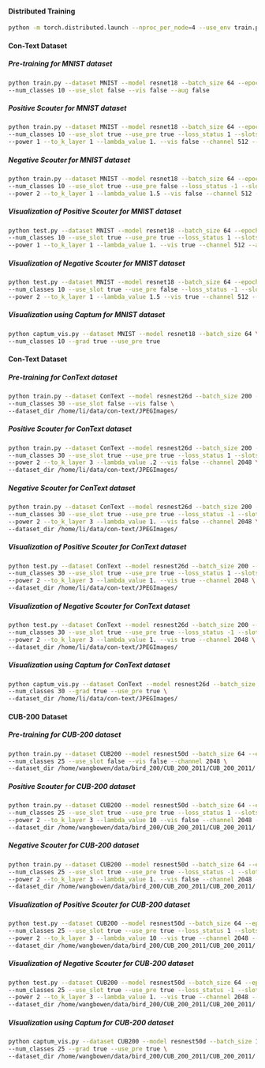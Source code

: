 #### Distributed Training
```bash
python -m torch.distributed.launch --nproc_per_node=4 --use_env train.py --world_size 4
```

#### Con-Text Dataset

##### Pre-training for MNIST dataset
```bash
python train.py --dataset MNIST --model resnet18 --batch_size 64 --epochs 10 \
--num_classes 10 --use_slot false --vis false --aug false
```

##### Positive Scouter for MNIST dataset
```bash
python train.py --dataset MNIST --model resnet18 --batch_size 64 --epochs 10 \
--num_classes 10 --use_slot true --use_pre true --loss_status 1 --slots_per_class 1 \
--power 1 --to_k_layer 1 --lambda_value 1. --vis false --channel 512 --aug false
```

##### Negative Scouter for MNIST dataset
```bash
python train.py --dataset MNIST --model resnet18 --batch_size 64 --epochs 10 \
--num_classes 10 --use_slot true --use_pre false --loss_status -1 --slots_per_class 2 \
--power 2 --to_k_layer 1 --lambda_value 1.5 --vis false --channel 512 --aug false --freeze_layers 3
```

##### Visualization of Positive Scouter for MNIST dataset
```bash
python test.py --dataset MNIST --model resnet18 --batch_size 64 --epochs 10 \
--num_classes 10 --use_slot true --use_pre true --loss_status 1 --slots_per_class 1 \
--power 1 --to_k_layer 1 --lambda_value 1. --vis true --channel 512 --aug false
```

##### Visualization of Negative Scouter for MNIST dataset
```bash
python test.py --dataset MNIST --model resnet18 --batch_size 64 --epochs 10 \
--num_classes 10 --use_slot true --use_pre false --loss_status -1 --slots_per_class 2 \
--power 2 --to_k_layer 1 --lambda_value 1.5 --vis true --channel 512 --aug false --freeze_layers 3
```

##### Visualization using Captum for MNIST dataset
```bash
python captum_vis.py --dataset MNIST --model resnet18 --batch_size 64 \
--num_classes 10 --grad true --use_pre true
```

#### Con-Text Dataset

##### Pre-training for ConText dataset
```bash
python train.py --dataset ConText --model resnest26d --batch_size 200 --epochs 100 \
--num_classes 30 --use_slot false --vis false \
--dataset_dir /home/li/data/con-text/JPEGImages/
```

##### Positive Scouter for ConText dataset
```bash
python train.py --dataset ConText --model resnest26d --batch_size 200 --epochs 100 \
--num_classes 30 --use_slot true --use_pre true --loss_status 1 --slots_per_class 3 \
--power 2 --to_k_layer 3 --lambda_value .2 --vis false --channel 2048 \
--dataset_dir /home/li/data/con-text/JPEGImages/
```

##### Negative Scouter for ConText dataset
```bash
python train.py --dataset ConText --model resnest26d --batch_size 200 --epochs 100 \
--num_classes 30 --use_slot true --use_pre true --loss_status -1 --slots_per_class 3 \
--power 2 --to_k_layer 3 --lambda_value 1. --vis false --channel 2048 \
--dataset_dir /home/li/data/con-text/JPEGImages/
```

##### Visualization of Positive Scouter for ConText dataset
```bash
python test.py --dataset ConText --model resnest26d --batch_size 200 --epochs 100 \
--num_classes 30 --use_slot true --use_pre true --loss_status 1 --slots_per_class 3 \
--power 2 --to_k_layer 3 --lambda_value 1. --vis true --channel 2048 \
--dataset_dir /home/li/data/con-text/JPEGImages/
```

##### Visualization of Negative Scouter for ConText dataset
```bash
python test.py --dataset ConText --model resnest26d --batch_size 200 --epochs 100 \
--num_classes 30 --use_slot true --use_pre true --loss_status -1 --slots_per_class 3 \
--power 2 --to_k_layer 3 --lambda_value 1. --vis true --channel 2048 \
--dataset_dir /home/li/data/con-text/JPEGImages/
```

##### Visualization using Captum for ConText dataset
```bash
python captum_vis.py --dataset ConText --model resnest26d --batch_size 200 \
--num_classes 30 --grad true --use_pre true \
--dataset_dir /home/li/data/con-text/JPEGImages/
```

#### CUB-200 Dataset
##### Pre-training for CUB-200 dataset
```bash
python train.py --dataset CUB200 --model resnest50d --batch_size 64 --epochs 150 \
--num_classes 25 --use_slot false --vis false --channel 2048 \
--dataset_dir /home/wangbowen/data/bird_200/CUB_200_2011/CUB_200_2011/
```

##### Positive Scouter for CUB-200 dataset
```bash
python train.py --dataset CUB200 --model resnest50d --batch_size 64 --epochs 150 \
--num_classes 25 --use_slot true --use_pre true --loss_status 1 --slots_per_class 5 \
--power 2 --to_k_layer 3 --lambda_value 10 --vis false --channel 2048 --freeze_layers 2 \
--dataset_dir /home/wangbowen/data/bird_200/CUB_200_2011/CUB_200_2011/
```

##### Negative Scouter for CUB-200 dataset
```bash
python train.py --dataset CUB200 --model resnest50d --batch_size 64 --epochs 150 \
--num_classes 25 --use_slot true --use_pre true --loss_status -1 --slots_per_class 3 \
--power 2 --to_k_layer 3 --lambda_value 1. --vis false --channel 2048 --freeze_layers 2 \
--dataset_dir /home/wangbowen/data/bird_200/CUB_200_2011/CUB_200_2011/
```

##### Visualization of Positive Scouter for CUB-200 dataset
```bash
python test.py --dataset CUB200 --model resnest50d --batch_size 64 --epochs 150 \
--num_classes 25 --use_slot true --use_pre true --loss_status 1 --slots_per_class 5 \
--power 2 --to_k_layer 3 --lambda_value 10 --vis true --channel 2048 --freeze_layers 2 \
--dataset_dir /home/wangbowen/data/bird_200/CUB_200_2011/CUB_200_2011/
```

##### Visualization of Negative Scouter for CUB-200 dataset
```bash
python test.py --dataset CUB200 --model resnest50d --batch_size 64 --epochs 150 \
--num_classes 25 --use_slot true --use_pre true --loss_status -1 --slots_per_class 3 \
--power 2 --to_k_layer 3 --lambda_value 1. --vis true --channel 2048 --freeze_layers 2 \
--dataset_dir /home/wangbowen/data/bird_200/CUB_200_2011/CUB_200_2011/
```

##### Visualization using Captum for CUB-200 dataset
```bash
python captum_vis.py --dataset CUB200 --model resnest50d --batch_size 150 \
--num_classes 25 --grad true --use_pre true \
--dataset_dir /home/wangbowen/data/bird_200/CUB_200_2011/CUB_200_2011/
```